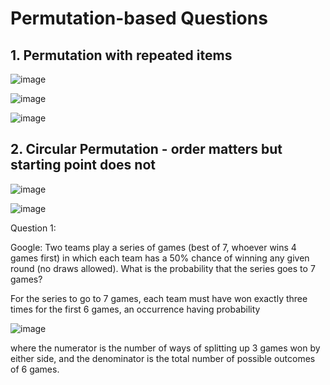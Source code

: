 # Permutation-based Questions

## 1. Permutation with repeated items

![image](https://github.com/yangshiteng/Data-Science-Learning-Path/assets/60442877/9600a979-5f3c-4cc4-ae36-2eb12e23d238)

![image](https://github.com/yangshiteng/Data-Science-Learning-Path/assets/60442877/7d930217-70ac-4120-98db-39f319b3b86d)

![image](https://github.com/yangshiteng/Data-Science-Learning-Path/assets/60442877/1dfab870-a67e-489a-973b-b5ad7e4e3b83)

## 2. Circular Permutation - order matters but starting point does not

![image](https://github.com/yangshiteng/Data-Science-Learning-Path/assets/60442877/c7f4ad2f-3b0b-4889-8505-050a19bc3dc1)

![image](https://github.com/yangshiteng/Data-Science-Learning-Path/assets/60442877/308178b0-9999-4cee-950a-e96948db7d6b)



Question 1:

Google: Two teams play a series of games (best of 7, whoever wins 4 games first) in which each team has a 50% chance of winning any given round (no draws allowed). What is the probability that the series goes to 7 games?

For the series to go to 7 games, each team must have won exactly three times for the first 6 games, an occurrence having probability

![image](https://user-images.githubusercontent.com/60442877/192422763-d2a942b7-b312-483a-a1ef-b5f728947e0b.png)

where the numerator is the number of ways of splitting up 3 games won by either side, and the denominator is the total number of possible outcomes of 6 games.

